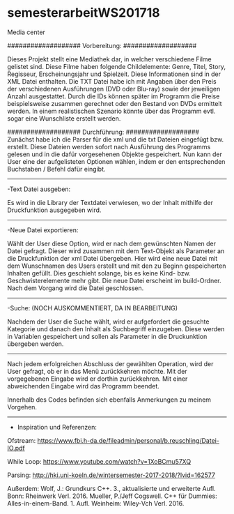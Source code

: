 # semesterarbeitWS201718
Media center 

###################
 Vorbereitung:
###################

Dieses Projekt stellt eine Mediathek dar, in welcher verschiedene Filme gelistet sind. Diese Filme haben folgende Childelemente: Genre, Titel, Story, Regisseur, Erscheinungsjahr und Spielzeit. Diese Informationen sind in der XML Datei enthalten. Die TXT Datei habe ich mit Angaben über den Preis der verschiedenen Ausführungen (DVD oder Blu-ray) sowie der jeweiligen Anzahl ausgestattet. Durch die IDs können später im Programm die Preise beispielsweise zusammen gerechnet oder den Bestand von DVDs ermittelt werden. In einem realistischen Szenario könnte über das Programm evtl. sogar eine Wunschliste erstellt werden.


###################
 Durchführung:
###################
Zunächst habe ich die Parser für die xml und die txt Dateien eingefügt bzw. erstellt.
Diese Dateien werden sofort nach Ausführung des Programms gelesen und in die dafür vorgesehenen Objekte gespeichert. Nun kann der User eine der aufgelisteten Optionen 
wählen, indem er den entsprechenden Buchstaben / Befehl dafür eingibt.

________________________
-Text Datei ausgeben:

Es wird in die Library der Textdatei verwiesen, wo der Inhalt mithilfe der Druckfunktion ausgegeben wird.
________________________
-Neue Datei exportieren:

Wählt der User diese Option, wird er nach dem gewünschten Namen der Datei gefragt. Dieser wird zusammen mit dem Text-Objekt als Parameter an die Druckfunktion der xml Datei übergeben. Hier wird eine neue Datei mit dem Wunschnamen des Users erstellt und mit den zu Beginn gespeicherten Inhalten gefüllt. Dies geschieht solange, bis es keine Kind- bzw. Geschwisterelemente mehr gibt. Die neue Datei erscheint im build-Ordner. Nach dem Vorgang wird die Datei geschlossen.
________________________
-Suche: (NOCH AUSKOMMENTIERT, DA IN BEARBEITUNG)

Nachdem der User die Suche wählt, wird er aufgefordert die gesuchte Kategorie und danach den Inhalt als Suchbegriff einzugeben. Diese werden in Variablen gespeichert und sollen  als Parameter in die Druckunktion übergeben werden.
________________________

Nach jedem erfolgreichen Abschluss der gewählten Operation, wird der User gefragt, ob er in das Menü zurückkehren möchte. Mit der vorgegebenen Eingabe wird er dorthin zurückkehren. Mit einer abweichenden Eingabe wird das Programm beendet.

Innerhalb des Codes befinden sich ebenfalls Anmerkungen zu meinem Vorgehen.
________________________
- Inspiration und Referenzen:

Ofstream:
https://www.fbi.h-da.de/fileadmin/personal/b.reuschling/Datei-IO.pdf

While Loop:
https://www.youtube.com/watch?v=1XoBCmu57XQ

Parsing:
http://hki.uni-koeln.de/wintersemester-2017-2018/?lvid=162577

Außerdem:
Wolf, J.: Grundkurs C++. 3., aktualisierte und erweiterte Aufl. Bonn: Rheinwerk Verl. 2016.
Mueller, P./Jeff Cogswell. C++ für Dummies: Alles-in-einem-Band. 1. Aufl. Weinheim: Wiley-Vch Verl. 2016.
